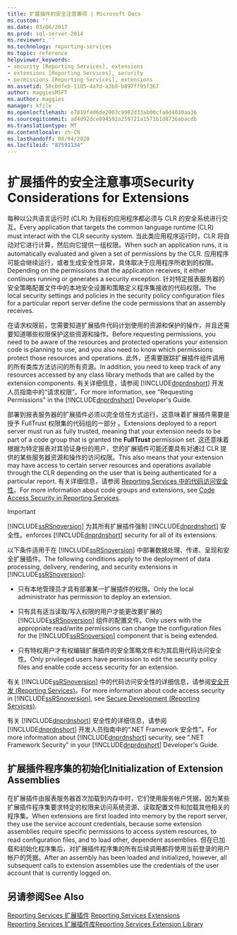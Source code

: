 ```yaml
---
title: 扩展插件的安全注意事项 | Microsoft Docs
ms.custom: ''
ms.date: 03/06/2017
ms.prod: sql-server-2014
ms.reviewer: ''
ms.technology: reporting-services
ms.topic: reference
helpviewer_keywords:
- security [Reporting Services], extensions
- extensions [Reporting Services], security
- permissions [Reporting Services], extensions
ms.assetid: 58cbdfeb-1105-4a7d-a3b8-b897ff95f367
author: maggiesMSFT
ms.author: maggies
manager: kfile
ms.openlocfilehash: e7819f4d6de2003c9982d33ab00cfa0d4030aa36
ms.sourcegitcommit: ad4d92dce894592a259721a1571b1d8736abacdb
ms.translationtype: MT
ms.contentlocale: zh-CN
ms.lasthandoff: 08/04/2020
ms.locfileid: "87591134"
---
```

# <a name="security-considerations-for-extensions"></a><span data-ttu-id="fe222-102">扩展插件的安全注意事项</span><span class="sxs-lookup"><span data-stu-id="fe222-102">Security Considerations for Extensions</span></span>
  <span data-ttu-id="fe222-103">每种以公共语言运行时 (CLR) 为目标的应用程序都必须与 CLR 的安全系统进行交互。</span><span class="sxs-lookup"><span data-stu-id="fe222-103">Every application that targets the common language runtime (CLR) must interact with the CLR security system.</span></span> <span data-ttu-id="fe222-104">当此类应用程序运行时，CLR 将自动对它进行计算，然后向它提供一组权限。</span><span class="sxs-lookup"><span data-stu-id="fe222-104">When such an application runs, it is automatically evaluated and given a set of permissions by the CLR.</span></span> <span data-ttu-id="fe222-105">应用程序可能会继续运行，或者生成安全性异常，具体取决于应用程序所收到的权限。</span><span class="sxs-lookup"><span data-stu-id="fe222-105">Depending on the permissions that the application receives, it either continues running or generates a security exception.</span></span> <span data-ttu-id="fe222-106">针对特定报表服务器的安全策略配置文件中的本地安全设置和策略定义程序集接收的代码权限。</span><span class="sxs-lookup"><span data-stu-id="fe222-106">The local security settings and policies in the security policy configuration files for a particular report server define the code permissions that an assembly receives.</span></span>  
  
 <span data-ttu-id="fe222-107">在请求权限前，您需要知道扩展插件代码计划使用的资源和保护的操作，并且还需要知道哪些权限保护这些资源和操作。</span><span class="sxs-lookup"><span data-stu-id="fe222-107">Before requesting permissions, you need to be aware of the resources and protected operations your extension code is planning to use, and you also need to know which permissions protect those resources and operations.</span></span> <span data-ttu-id="fe222-108">此外，还需要跟踪扩展插件组件调用的所有类库方法访问的所有资源。</span><span class="sxs-lookup"><span data-stu-id="fe222-108">In addition, you need to keep track of any resources accessed by any class library methods that are called by the extension components.</span></span> <span data-ttu-id="fe222-109">有关详细信息，请参阅 [!INCLUDE[dnprdnshort](../../includes/dnprdnshort-md.md)] 开发人员指南中的“请求权限”。</span><span class="sxs-lookup"><span data-stu-id="fe222-109">For more information, see "Requesting Permissions" in the [!INCLUDE[dnprdnshort](../../includes/dnprdnshort-md.md)] Developer's Guide.</span></span>  
  
 <span data-ttu-id="fe222-110">部署到报表服务器的扩展插件必须以完全信任方式运行，这意味着扩展插件需要是授予 FullTrust 权限集的代码组的一部分  。</span><span class="sxs-lookup"><span data-stu-id="fe222-110">Extensions deployed to a report server must run as fully trusted, meaning that your extension needs to be part of a code group that is granted the **FullTrust** permission set.</span></span> <span data-ttu-id="fe222-111">这还意味着根据为特定报表对其验证身份的用户，您的扩展插件可能还要具有对通过 CLR 提供的某些服务器资源和操作的访问权限。</span><span class="sxs-lookup"><span data-stu-id="fe222-111">This also means that your extension may have access to certain server resources and operations available through the CLR depending on the user that is being authenticated for a particular report.</span></span> <span data-ttu-id="fe222-112">有关详细信息，请参阅 [Reporting Services 中的代码访问安全性](secure-development/code-access-security-in-reporting-services.md)。</span><span class="sxs-lookup"><span data-stu-id="fe222-112">For more information about code groups and extensions, see [Code Access Security in Reporting Services](secure-development/code-access-security-in-reporting-services.md).</span></span>  
  
> [!IMPORTANT]  
>  [!INCLUDE[ssRSnoversion](../../includes/ssrsnoversion-md.md)] <span data-ttu-id="fe222-113">为其所有扩展插件强制 [!INCLUDE[dnprdnshort](../../includes/dnprdnshort-md.md)] 安全性。</span><span class="sxs-lookup"><span data-stu-id="fe222-113">enforces [!INCLUDE[dnprdnshort](../../includes/dnprdnshort-md.md)] security for all of its extensions.</span></span>  
  
 <span data-ttu-id="fe222-114">以下条件适用于在 [!INCLUDE[ssRSnoversion](../../includes/ssrsnoversion-md.md)] 中部署数据处理、传递、呈现和安全扩展插件。</span><span class="sxs-lookup"><span data-stu-id="fe222-114">The following conditions apply to the deployment of data processing, delivery, rendering, and security extensions in [!INCLUDE[ssRSnoversion](../../includes/ssrsnoversion-md.md)]:</span></span>  
  
-   <span data-ttu-id="fe222-115">只有本地管理员才具有部署某一扩展插件的权限。</span><span class="sxs-lookup"><span data-stu-id="fe222-115">Only the local administrator has permission to deploy an extension.</span></span>  
  
-   <span data-ttu-id="fe222-116">只有具有适当读取/写入权限的用户才能更改要扩展的 [!INCLUDE[ssRSnoversion](../../includes/ssrsnoversion-md.md)] 组件的配置文件。</span><span class="sxs-lookup"><span data-stu-id="fe222-116">Only users with the appropriate read/write permissions can change the configuration files for the [!INCLUDE[ssRSnoversion](../../includes/ssrsnoversion-md.md)] component that is being extended.</span></span>  
  
-   <span data-ttu-id="fe222-117">只有特权用户才有权编辑扩展插件的安全策略文件和为其启用代码访问安全性。</span><span class="sxs-lookup"><span data-stu-id="fe222-117">Only privileged users have permission to edit the security policy files and enable code access security for an extension.</span></span>  
  
 <span data-ttu-id="fe222-118">有关 [!INCLUDE[ssRSnoversion](../../includes/ssrsnoversion-md.md)] 中的代码访问安全性的详细信息，请参阅[安全开发 (Reporting Services)](secure-development/secure-development-reporting-services.md)。</span><span class="sxs-lookup"><span data-stu-id="fe222-118">For more information about code access security in [!INCLUDE[ssRSnoversion](../../includes/ssrsnoversion-md.md)], see [Secure Development &#40;Reporting Services&#41;](secure-development/secure-development-reporting-services.md).</span></span>  
  
 <span data-ttu-id="fe222-119">有关 [!INCLUDE[dnprdnshort](../../includes/dnprdnshort-md.md)] 安全性的详细信息，请参阅 [!INCLUDE[dnprdnshort](../../includes/dnprdnshort-md.md)] 开发人员指南中的“.NET Framework 安全性”。</span><span class="sxs-lookup"><span data-stu-id="fe222-119">For more information about [!INCLUDE[dnprdnshort](../../includes/dnprdnshort-md.md)] security, see ".NET Framework Security" in your [!INCLUDE[dnprdnshort](../../includes/dnprdnshort-md.md)] Developer's Guide.</span></span>  
  
## <a name="initialization-of-extension-assemblies"></a><span data-ttu-id="fe222-120">扩展插件程序集的初始化</span><span class="sxs-lookup"><span data-stu-id="fe222-120">Initialization of Extension Assemblies</span></span>  
 <span data-ttu-id="fe222-121">在扩展插件由报表服务器首次加载到内存中时，它们使用服务帐户凭据，因为某些扩展插件程序集要求特定的权限来访问系统资源、读取配置文件和加载其他相关的程序集。</span><span class="sxs-lookup"><span data-stu-id="fe222-121">When extensions are first loaded into memory by the report server, they use the service account credentials, because some extension assemblies require specific permissions to access system resources, to read configuration files, and to load other, dependent assemblies.</span></span> <span data-ttu-id="fe222-122">但在已加载和初始化程序集后，对扩展插件程序集的所有后续调用都将使用当前登录的用户帐户的凭据。</span><span class="sxs-lookup"><span data-stu-id="fe222-122">After an assembly has been loaded and initialized, however, all subsequent calls to extension assemblies use the credentials of the user account that is currently logged on.</span></span>  
  
## <a name="see-also"></a><span data-ttu-id="fe222-123">另请参阅</span><span class="sxs-lookup"><span data-stu-id="fe222-123">See Also</span></span>  
 <span data-ttu-id="fe222-124">[Reporting Services 扩展插件](reporting-services-extensions.md) </span><span class="sxs-lookup"><span data-stu-id="fe222-124">[Reporting Services Extensions](reporting-services-extensions.md) </span></span>  
 [<span data-ttu-id="fe222-125">Reporting Services 扩展插件库</span><span class="sxs-lookup"><span data-stu-id="fe222-125">Reporting Services Extension Library</span></span>](reporting-services-extension-library.md)  
  
  
